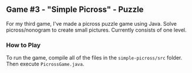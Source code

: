 ## Game #3 - "Simple Picross" - Puzzle
For my third game, I've made a picross puzzle game using Java. Solve picross/nonogram to create small pictures. Currently consists of one level.
### How to Play
To run the game, compile all of the files in the `simple-picross/src` folder. Then execute `PicrossGame.java`.
